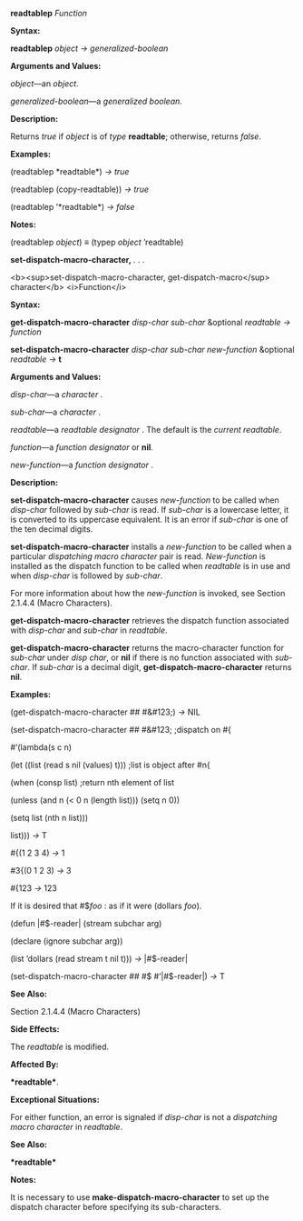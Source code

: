 **readtablep** *Function* 

**Syntax:** 

**readtablep** *object → generalized-boolean* 

**Arguments and Values:** 

*object*—an *object*. 

*generalized-boolean*—a *generalized boolean*. 

**Description:** 

Returns *true* if *object* is of *type* **readtable**; otherwise, returns *false*. 

**Examples:** 

(readtablep \*readtable\*) *→ true* 

(readtablep (copy-readtable)) *→ true* 

(readtablep ’\*readtable\*) *→ false* 

**Notes:** 

(readtablep *object*) *≡* (typep *object* ’readtable) 



 

 

**set-dispatch-macro-character,** *. . .* 

&#60;b&#62;&#60;sup&#62;set-dispatch-macro-character, get-dispatch-macro&#60;/sup&#62; character&#60;/b&#62; &#60;i&#62;Function&#60;/i&#62; 

**Syntax:** 

**get-dispatch-macro-character** *disp-char sub-char* &optional *readtable → function* 

**set-dispatch-macro-character** *disp-char sub-char new-function* &optional *readtable →* **t** 

**Arguments and Values:** 

*disp-char*—a *character* . 

*sub-char*—a *character* . 

*readtable*—a *readtable designator* . The default is the *current readtable*. 

*function*—a *function designator* or **nil**. 

*new-function*—a *function designator* . 

**Description:** 

**set-dispatch-macro-character** causes *new-function* to be called when *disp-char* followed by *sub-char* is read. If *sub-char* is a lowercase letter, it is converted to its uppercase equivalent. It is an error if *sub-char* is one of the ten decimal digits. 

**set-dispatch-macro-character** installs a *new-function* to be called when a particular *dispatching macro character* pair is read. *New-function* is installed as the dispatch function to be called when *readtable* is in use and when *disp-char* is followed by *sub-char*. 

For more information about how the *new-function* is invoked, see Section 2.1.4.4 (Macro Characters). 

**get-dispatch-macro-character** retrieves the dispatch function associated with *disp-char* and *sub-char* in *readtable*. 

**get-dispatch-macro-character** returns the macro-character function for *sub-char* under *disp char*, or **nil** if there is no function associated with *sub-char*. If *sub-char* is a decimal digit, **get-dispatch-macro-character** returns **nil**. 

**Examples:** 

(get-dispatch-macro-character #\# #\&#123;) *→* NIL 

(set-dispatch-macro-character #\# #\&#123; ;dispatch on #&#123; 

#’(lambda(s c n) 

(let ((list (read s nil (values) t))) ;list is object after #n&#123; 

(when (consp list) ;return nth element of list 

(unless (and n (&#60; 0 n (length list))) (setq n 0)) 

(setq list (nth n list))) 



 

 

list))) *→* T 

#&#123;(1 2 3 4) *→* 1 

#3&#123;(0 1 2 3) *→* 3 

#&#123;123 *→* 123 

If it is desired that #$*foo* : as if it were (dollars *foo*). 

(defun |#$-reader| (stream subchar arg) 

(declare (ignore subchar arg)) 

(list ’dollars (read stream t nil t))) *→* |#$-reader| 

(set-dispatch-macro-character #\# #\$ #’|#$-reader|) *→* T 

**See Also:** 

Section 2.1.4.4 (Macro Characters) 

**Side Effects:** 

The *readtable* is modified. 

**Affected By:** 

**\*readtable\***. 

**Exceptional Situations:** 

For either function, an error is signaled if *disp-char* is not a *dispatching macro character* in *readtable*. 

**See Also:** 

**\*readtable\*** 

**Notes:** 

It is necessary to use **make-dispatch-macro-character** to set up the dispatch character before specifying its sub-characters. 


